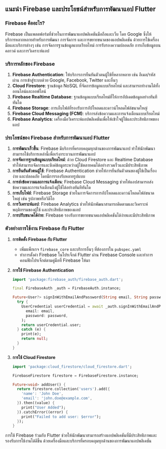 ## แนะนำ Firebase และประโยชน์สำหรับการพัฒนาแอป Flutter

### Firebase คืออะไร?

Firebase เป็นแพลตฟอร์มที่ช่วยในการพัฒนาแอปพลิเคชันมือถือและเว็บ โดย Google ซึ่งให้บริการหลากหลายสำหรับการพัฒนา การจัดการ และการขยายขนาดของแอปพลิเคชัน ด้วยการใช้เครื่องมือและบริการต่างๆ เช่น การจัดการฐานข้อมูลแบบเรียลไทม์ การรับรองความปลอดภัย การเก็บข้อมูลบนคลาวด์ และการวิเคราะห์แอป

### บริการหลักของ Firebase

1. **Firebase Authentication**: ให้บริการการยืนยันตัวตนผู้ใช้ที่หลากหลาย เช่น อีเมล/รหัสผ่าน การเข้าสู่ระบบด้วย Google, Facebook, Twitter และอื่นๆ
2. **Cloud Firestore**: ฐานข้อมูล NoSQL ที่จัดการข้อมูลแบบเรียลไทม์ และสามารถทำงานได้ทั้งออนไลน์และออฟไลน์
3. **Firebase Realtime Database**: ฐานข้อมูลแบบเรียลไทม์ที่ให้การอัปเดตข้อมูลอย่างทันทีทันใด
4. **Firebase Storage**: การเก็บไฟล์ที่รองรับการอัปโหลดและดาวน์โหลดไฟล์ขนาดใหญ่
5. **Firebase Cloud Messaging (FCM)**: บริการส่งข้อความและการแจ้งเตือนแบบเรียลไทม์
6. **Firebase Analytics**: เครื่องมือวิเคราะห์แอปพลิเคชันเพื่อให้เข้าใจผู้ใช้และประสิทธิภาพของแอป

### ประโยชน์ของ Firebase สำหรับการพัฒนาแอป Flutter

1. **การพัฒนาเร็วขึ้น**: Firebase มีบริการที่ครอบคลุมทุกด้านของการพัฒนาแอป ทำให้นักพัฒนาสามารถใช้บริการเหล่านี้เพื่อเร่งกระบวนการพัฒนาแอป
2. **การจัดการฐานข้อมูลแบบเรียลไทม์**: ด้วย Cloud Firestore และ Realtime Database ทำให้สามารถจัดการและซิงค์ข้อมูลระหว่างผู้ใช้หลายคนได้อย่างรวดเร็วและมีประสิทธิภาพ
3. **การยืนยันตัวตนผู้ใช้**: Firebase Authentication ช่วยให้การยืนยันตัวตนของผู้ใช้เป็นเรื่องง่าย และปลอดภัย โดยมีการรองรับหลายรูปแบบ
4. **การส่งข้อความและการแจ้งเตือน**: Firebase Cloud Messaging ช่วยให้แอปสามารถส่งข้อความและการแจ้งเตือนถึงผู้ใช้ได้อย่างทันทีทันใด
5. **การเก็บไฟล์**: Firebase Storage ช่วยในการจัดการการอัปโหลดและดาวน์โหลดไฟล์ขนาดใหญ่ เช่น รูปภาพหรือวิดีโอ
6. **การวิเคราะห์แอป**: Firebase Analytics ช่วยให้นักพัฒนาสามารถติดตามและวิเคราะห์พฤติกรรมของผู้ใช้ และประสิทธิภาพของแอป
7. **การปรับขนาดได้ง่าย**: Firebase รองรับการขยายขนาดแอปพลิเคชันได้ง่ายและมีประสิทธิภาพ

### ตัวอย่างการใช้งาน Firebase กับ Flutter

1. **การติดตั้ง Firebase กับ Flutter**
   - เพิ่มแพ็กเกจ `firebase_core` และบริการอื่นๆ ที่ต้องการใน `pubspec.yaml`
   - ทำการตั้งค่า Firebase ในโปรเจ็กต์ Flutter ผ่าน Firebase Console และทำการคอนฟิกโปรเจ็กต์ตามคู่มือที่ Firebase ให้มา

2. **การใช้ Firebase Authentication**
   ```dart
   import 'package:firebase_auth/firebase_auth.dart';

   final FirebaseAuth _auth = FirebaseAuth.instance;

   Future<User?> signInWithEmailAndPassword(String email, String password) async {
     try {
       UserCredential userCredential = await _auth.signInWithEmailAndPassword(
         email: email,
         password: password,
       );
       return userCredential.user;
     } catch (e) {
       print(e);
       return null;
     }
   }
   ```

3. **การใช้ Cloud Firestore**
   ```dart
   import 'package:cloud_firestore/cloud_firestore.dart';

   FirebaseFirestore firestore = FirebaseFirestore.instance;

   Future<void> addUser() {
     return firestore.collection('users').add({
       'name': 'John Doe',
       'email': 'john.doe@example.com',
     }).then((value) {
       print("User Added");
     }).catchError((error) {
       print("Failed to add user: $error");
     });
   }
   ```

การใช้ Firebase ร่วมกับ Flutter ช่วยให้นักพัฒนาสามารถสร้างแอปพลิเคชันที่มีประสิทธิภาพและรองรับการใช้งานได้ดีขึ้น ด้วยเครื่องมือและบริการที่ครอบคลุมทุกด้านของการพัฒนาแอปพลิเคชัน
